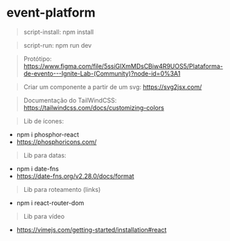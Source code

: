 # event-platform

> script-install: npm install

> script-run: npm run dev

> Protótipo: 
https://www.figma.com/file/5ssiGlXmMDsCBiw4R9UOS5/Plataforma-de-evento---Ignite-Lab-(Community)?node-id=0%3A1

> Criar um componente a partir de um svg: 
https://svg2jsx.com/

> Documentação do TailWindCSS: 
https://tailwindcss.com/docs/customizing-colors

> Lib de ícones: 
- npm i phosphor-react
- https://phosphoricons.com/

> Lib para datas: 
- npm i date-fns
- https://date-fns.org/v2.28.0/docs/format

> Lib para roteamento (links)
- npm i react-router-dom

> Lib para vídeo
- https://vimejs.com/getting-started/installation#react
